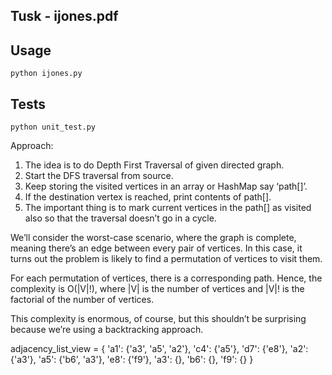 
## Tusk - ijones.pdf

## Usage 
    python ijones.py

## Tests 
    python unit_test.py

Approach:

1. The idea is to do Depth First Traversal of given directed graph.
2. Start the DFS traversal from source.
3. Keep storing the visited vertices in an array or HashMap say ‘path[]’.
4. If the destination vertex is reached, print contents of path[].
5. The important thing is to mark current vertices in the path[] as visited also so that the traversal doesn’t go in a cycle.

We’ll consider the worst-case scenario, where the graph is complete, meaning there’s an edge between every pair of vertices. In this case, it turns out the problem is likely to find a permutation of vertices to visit them.

For each permutation of vertices, there is a corresponding path. Hence, the complexity is O(|V|!), where |V| is the number of vertices and |V|! is the factorial of the number of vertices.

This complexity is enormous, of course, but this shouldn’t be surprising because we’re using a backtracking approach.




adjacency_list_view = {
    'a1': {'a3', 'a5', 'a2'},
    'c4': {'a5'},
    'd7': {'e8'},
    'a2': {'a3'},
    'a5': {'b6', 'a3'},
    'e8': {'f9'},
    'a3': {},
    'b6': {},
    'f9': {}
} 